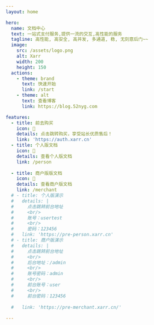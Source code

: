 ```yaml
---
layout: home

hero:
  name: 文档中心
  text: 一站式支付服务,提供一流的交互,高性能的服务
  tagline: 高性能, 高安全, 高并发, 多通道, 稳, 无刻意后门~~
  image:
    src: /assets/logo.png
    alt: Xarr
    width: 200
    height: 150
  actions:
    - theme: brand
      text: 快速开始
      link: /start
    - theme: alt
      text: 查看博客
      link: https://blog.52nyg.com

features:
  - title: 前去购买
    icon: 🛒
    details: 点击跳转购买，享受站长优质售后！
    link: 'https://auth.xarr.cn'
  - title: 个人版文档
    icon: 🛒
    details: 查看个人版文档
    link: /person
    
  - title: 商户版版文档
    icon: 🛒
    details: 查看商户版文档
    link: /merchant
  # - title: 个人版演示
  #   details: |
  #     点击跳转前台地址
  #     <br/>
  #     账号：usertest
  #     <br/>
  #     密码：123456
  #   link: 'https://pre-person.xarr.cn'
  # - title: 商户版演示
  #   details: | 
  #     点击跳转前台地址
  #     <br/>
  #     后台地址：/admin
  #     <br/>
  #     账号密码：admin
  #     <br/>
  #     前台账号：user
  #     <br/>
  #     前台密码：123456
      
  #   link: 'https://pre-merchant.xarr.cn/'
  
---
```



